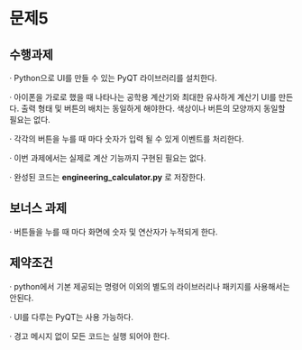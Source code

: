 # 문제5

## 수행과제

· Python으로 UI를 만들 수 있는 PyQT 라이브러리를 설치한다.

· 아이폰을 가로로 했을 때 나타나는 공학용 계산기와 최대한 유사하게 계산기 UI를 만든다. 출력 형태 및 버튼의 배치는 동일하게 해야한다. 색상이나 버튼의 모양까지 동일할 필요는 없다.

· 각각의 버튼을 누를 때 마다 숫자가 입력 될 수 있게 이벤트를 처리한다.

· 이번 과제에서는 실제로 계산 기능까지 구현된 필요는 없다.

· 완성된 코드는 **engineering_calculator.py** 로 저장한다.

## 보너스 과제

· 버튼들을 누를 때 마다 화면에 숫자 및 연산자가 누적되게 한다.

## 제약조건

· python에서 기본 제공되는 명령어 이외의 별도의 라이브러리나 패키지를 사용해서는 안된다.

· UI를 다루는 PyQT는 사용 가능하다.

· 경고 메시지 없이 모든 코드는 실행 되어야 한다.
